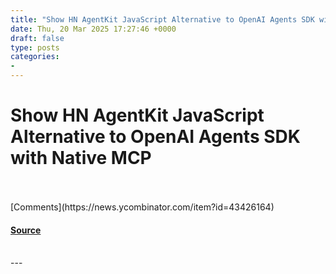 ```yaml
---
title: "Show HN AgentKit JavaScript Alternative to OpenAI Agents SDK with Native MCP"
date: Thu, 20 Mar 2025 17:27:46 +0000
draft: false
type: posts
categories: 
- 
---
```

# Show HN AgentKit JavaScript Alternative to OpenAI Agents SDK with Native MCP

<br/>

<br/>
[Comments](https://news.ycombinator.com/item?id=43426164)

#### [Source](https://github.com/inngest/agent-kit)

<br/>
---
